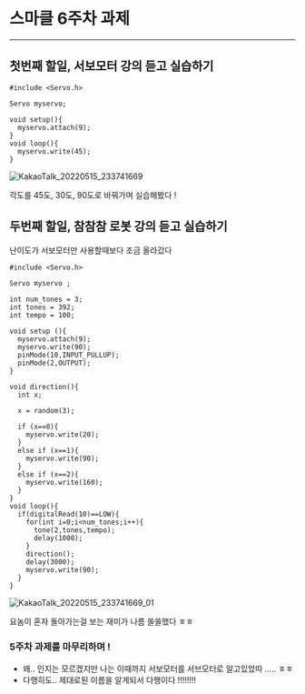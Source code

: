 # 스마클 6주차 과제 
---



## 첫번째 할일, 서보모터 강의 듣고 실습하기 
```
#include <Servo.h>

Servo myservo;

void setup(){
  myservo.attach(9);
}
void loop(){
  myservo.write(45);
}
```

![KakaoTalk_20220515_233741669](https://user-images.githubusercontent.com/73486274/168478618-0e74cde1-db5b-41a2-a153-eabd2148d218.jpg)


각도를 45도, 30도, 90도로 바꿔가며 실습해봤다 !



## 두번째 할일, 참참참 로봇 강의 듣고 실습하기

난이도가 서보모터만 사용할때보다 조금 올라갔다

```
#include <Servo.h>

Servo myservo ;

int num_tones = 3;
int tones = 392;
int tempo = 100;

void setup (){
  myservo.attach(9);
  myservo.write(90);
  pinMode(10,INPUT_PULLUP);
  pinMode(2,OUTPUT);
}

void direction(){
  int x;

  x = random(3);

  if (x==0){
    myservo.write(20);
  }
  else if (x==1){
    myservo.write(90);
  }
  else if (x==2){
    myservo.write(160);
  }
}
void loop(){
  if(digitalRead(10)==LOW){
    for(int i=0;i<num_tones;i++){
      tone(2,tones,tempo);
      delay(1000);
    }
    direction();
    delay(3000);
    myservo.write(90);
  }
}
```
![KakaoTalk_20220515_233741669_01](https://user-images.githubusercontent.com/73486274/168478647-13d5ae06-c73f-4f53-89c2-0a02f02f2421.jpg)


요놈이 혼자 돌아가는걸 보는 재미가 나름 쏠쏠했다 ㅎㅎ 


### 5주차 과제를 마무리하며 !

* 왜.. 인지는 모르겠지만 나는 이때까지 서보모터를 서브모터로 알고있었따 ..... ㅎㅎ
* 다행히도.. 제대로된 이름을 알게되서 다행이다 !!!!!!!!

